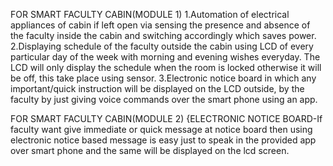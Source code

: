 FOR SMART FACULTY CABIN(MODULE 1)
1.Automation of electrical appliances of cabin if left open via sensing the presence and absence of the faculty inside the cabin and switching accordingly which saves power.
2.Displaying schedule of the faculty outside the cabin using LCD of every particular day of the week with morning and evening wishes everyday. The LCD will only display the schedule when the room is locked otherwise it will be off, this take place using sensor.
3.Electronic notice board in which any important/quick instruction will be displayed on the LCD outside, by the faculty by just giving voice commands over the smart phone using an app.

FOR SMART FACULTY CABIN(MODULE 2)
{ELECTRONIC NOTICE BOARD-If faculty want give immediate or quick message at notice board then using electronic notice based message is easy just to speak in the provided app over smart phone and the same will be displayed on the lcd screen.

